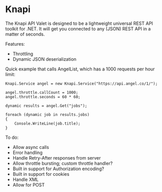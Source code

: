 Knapi
=====

The Knapi API Valet is designed to be a lightweight universal REST API toolkit for .NET. 
It will get you connected to any (JSON) REST API in a matter of seconds.

Features:

- Throttling
- Dynamic JSON deserialization


Quick example that calls AngelList, which has a 1000 requests per hour limit:

	Knapi.Service angel = new Knapi.Service("https://api.angel.co/1/");

	angel.throttle.callCount = 1000;
	angel.throttle.seconds = 60 * 60;

	dynamic results = angel.Get("jobs");

	foreach (dynamic job in results.jobs)
	{
		Console.WriteLine(job.title);
	}

To do:

- Allow async calls
- Error handling
- Handle Retry-After responses from server
- Allow throttle bursting; custom throttle handler?
- Built in support for Authorization encoding?
- Built in support for cookies
- Handle XML
- Allow for POST

